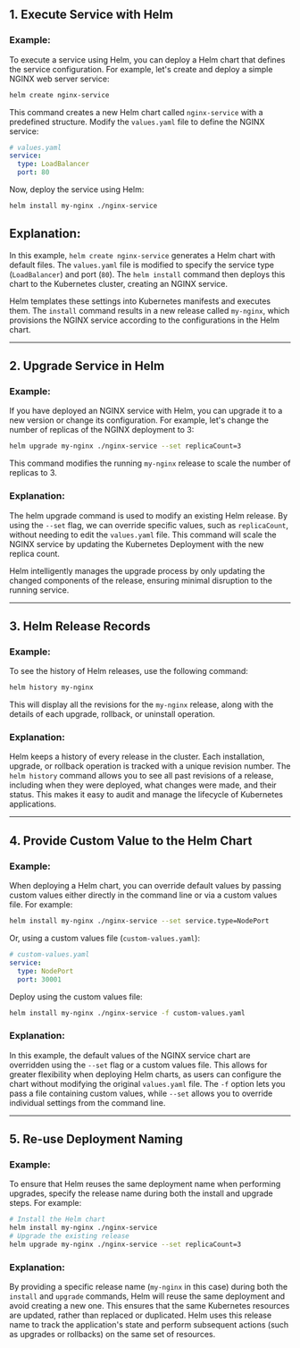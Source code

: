 ## 1. Execute Service with Helm

### Example:
To execute a service using Helm, you can deploy a Helm chart that defines the service configuration. For example, let's create and deploy a simple NGINX web server service:

```bash
helm create nginx-service
```
This command creates a new Helm chart called `nginx-service` with a predefined structure. Modify the `values.yaml` file to define the NGINX service:
```yaml
# values.yaml
service:
  type: LoadBalancer
  port: 80
```
Now, deploy the service using Helm:
```bash
helm install my-nginx ./nginx-service
```
## Explanation:
In this example, `helm create nginx-service` generates a Helm chart with default files. The `values.yaml` file is modified to specify the service type (`LoadBalancer`) and port (`80`). The `helm install` command then deploys this chart to the Kubernetes cluster, creating an NGINX service.

Helm templates these settings into Kubernetes manifests and executes them. The `install` command results in a new release called `my-nginx`, which provisions the NGINX service according to the configurations in the Helm chart.

---
## 2. Upgrade Service in Helm
### Example:
If you have deployed an NGINX service with Helm, you can upgrade it to a new version or change its configuration. For example, let's change the number of replicas of the NGINX deployment to 3:
``` bash
helm upgrade my-nginx ./nginx-service --set replicaCount=3
```
This command modifies the running `my-nginx` release to scale the number of replicas to 3.

### Explanation:
The helm upgrade command is used to modify an existing Helm release. By using the `--set` flag, we can override specific values, such as `replicaCount`, without needing to edit the `values.yaml` file. This command will scale the NGINX service by updating the Kubernetes Deployment with the new replica count.

Helm intelligently manages the upgrade process by only updating the changed components of the release, ensuring minimal disruption to the running service.

---

## 3. Helm Release Records
### Example:
To see the history of Helm releases, use the following command:
```bash
helm history my-nginx
```
This will display all the revisions for the `my-nginx` release, along with the details of each upgrade, rollback, or uninstall operation.

### Explanation:
Helm keeps a history of every release in the cluster. Each installation, upgrade, or rollback operation is tracked with a unique revision number. The `helm history` command allows you to see all past revisions of a release, including when they were deployed, what changes were made, and their status. This makes it easy to audit and manage the lifecycle of Kubernetes applications.

---

## 4. Provide Custom Value to the Helm Chart
### Example:
When deploying a Helm chart, you can override default values by passing custom values either directly in the command line or via a custom values file. For example:
```bash
helm install my-nginx ./nginx-service --set service.type=NodePort
```
Or, using a custom values file (`custom-values.yaml`):
```yaml
# custom-values.yaml
service:
  type: NodePort
  port: 30001
```
Deploy using the custom values file:
```bash
helm install my-nginx ./nginx-service -f custom-values.yaml
```
### Explanation:
In this example, the default values of the NGINX service chart are overridden using the `--set` flag or a custom values file. This allows for greater flexibility when deploying Helm charts, as users can configure the chart without modifying the original `values.yaml` file. The `-f` option lets you pass a file containing custom values, while `--set` allows you to override individual settings from the command line.

---

## 5. Re-use Deployment Naming
### Example:
To ensure that Helm reuses the same deployment name when performing upgrades, specify the release name during both the install and upgrade steps. For example:
```bash
# Install the Helm chart
helm install my-nginx ./nginx-service
# Upgrade the existing release
helm upgrade my-nginx ./nginx-service --set replicaCount=3
```
### Explanation:
By providing a specific release name (`my-nginx` in this case) during both the `install` and `upgrade` commands, Helm will reuse the same deployment and avoid creating a new one. This ensures that the same Kubernetes resources are updated, rather than replaced or duplicated. Helm uses this release name to track the application's state and perform subsequent actions (such as upgrades or rollbacks) on the same set of resources.